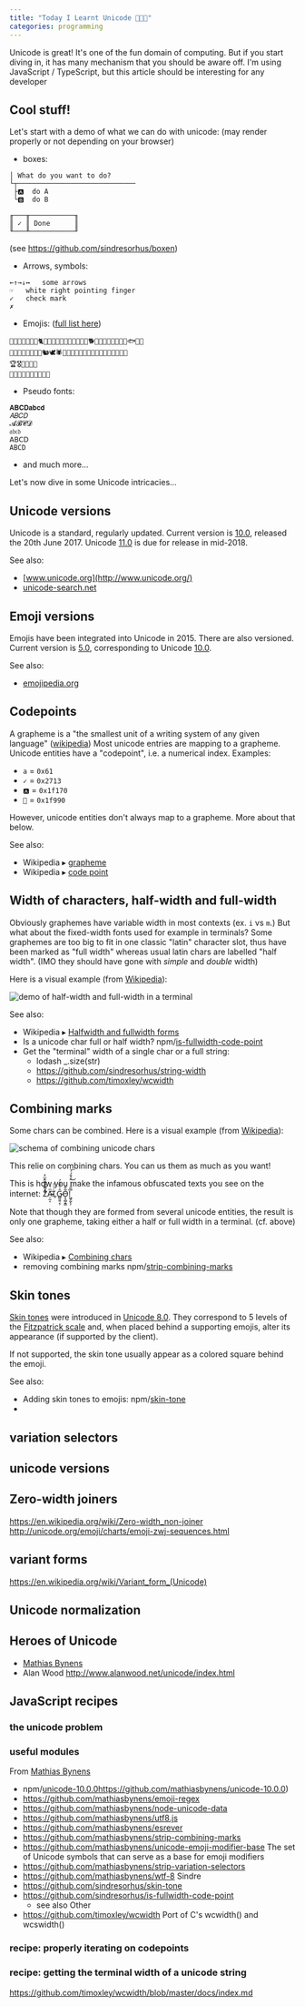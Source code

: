 ```yaml
---
title: "Today I Learnt Unicode 👨🏻‍💼"
categories: programming
---
```


Unicode is great! It's one of the fun domain of computing. But if you start diving in, it has many mechanism that you should be aware off.
I'm using JavaScript / TypeScript, but this article should be interesting for any developer

## Cool stuff!
Let's start with a demo of what we can do with unicode: (may render properly or not depending on your browser)

* boxes:

```
│ What do you want to do?
└┬─────────────────────────────
 ├🅰  do A
 └🅱  do B
 
╓───╥───────────╖
║ ✓ ║ Done      ║
╙───╨───────────╜
```
(see https://github.com/sindresorhus/boxen)

* Arrows, symbols:

```
←↑→↓↔ 	some arrows
☞ 	white right pointing finger
✓ 	check mark
✗
```

* Emojis: ([full list here](http://www.unicode.org/emoji/charts/full-emoji-list.html))

```
🐁🐂🐃🐄🐅🐆🐇🐈🐉🐊🐋🐌🐍🐎🐏🐐🐑🐒🐓🐕🐖🐗🐘🐙🐛🐜🐝🐞🐟🐠🐡
🐢🐣🐥🐩🐪🐫🐬🐺🐿🕊🕷🦀🦂🦃🦄🦅🦆🦇🦈🦉🦋🦌🦍🦎🦏🦐🦑
🏆🎖🏅🥇🥈🥉
🥚🍞🥖🍖🍗🥘🥛🍺🍷🍵
```

* Pseudo fonts:

```
𝐀𝐁𝐂𝐃𝐚𝐛𝐜𝐝
𝐴𝐵𝐶𝐷
𝓐𝓑𝓒𝓓
𝔞𝔟𝔠𝔡
𝖠𝖡𝖢𝖣
𝙰𝙱𝙲𝙳
```

* and much more...

Let's now dive in some  Unicode intricacies...


## Unicode versions

Unicode is a standard, regularly updated.
Current version is [10.0](http://unicode.org/versions/Unicode10.0.0/), released the 20th June 2017.
Unicode [11.0](http://emojipedia.org/unicode-11.0/) is due for release in mid-2018.

See also:
* [www.unicode.org](http://www.unicode.org/)
* [unicode-search.net](https://unicode-search.net/)

## Emoji versions

Emojis have been integrated into Unicode in 2015. There are also versioned.
Current version is [5.0](https://emojipedia.org/emoji-5.0/), corresponding to Unicode [10.0](http://unicode.org/versions/Unicode10.0.0/).

See also:
* [emojipedia.org](http://emojipedia.org/)


## Codepoints

A grapheme is a "the smallest unit of a writing system of any given language" ([wikipedia](https://en.wikipedia.org/wiki/Grapheme))
Most unicode entries are mapping to a grapheme.
Unicode entities have a "codepoint", i.e. a numerical index. Examples:
* `a` = `0x61`
* `✓` = `0x2713`
* `🅰` = `0x1f170`
* `🦐` = `0x1f990`

However, unicode entities don't always map to a grapheme.
More about that below.

See also:
* Wikipedia ▸ [grapheme](https://en.wikipedia.org/wiki/Grapheme)
* Wikipedia ▸ [code point](https://en.wikipedia.org/wiki/Code_point)


## Width of characters, half-width and full-width

Obviously graphemes have variable width in most contexts (ex. `i` vs `m`.)
But what about the fixed-width fonts used for example in terminals?
Some graphemes are too big to fit in one classic "latin" character slot,
thus have been marked as "full width" whereas usual latin chars are labelled "half width".
(IMO they should have gone with *simple* and *double* width)

Here is a visual example (from [Wikipedia](https://en.wikipedia.org/wiki/Halfwidth_and_fullwidth_forms)):

![demo of half-width and full-width in a terminal](https://upload.wikimedia.org/wikipedia/commons/1/14/KoreanDOSPrompt.png)

See also:
* Wikipedia ▸ [Halfwidth and fullwidth forms](https://en.wikipedia.org/wiki/Halfwidth_and_fullwidth_forms)
* Is a unicode char full or half width? npm/[is-fullwidth-code-point](https://github.com/sindresorhus/is-fullwidth-code-point)
* Get the "terminal" width of a single char or a full string:
  * lodash _.size(str)
  * https://github.com/sindresorhus/string-width
  * https://github.com/timoxley/wcwidth


## Combining marks

Some chars can be combined. Here is a visual example (from [Wikipedia](https://en.wikipedia.org/wiki/Combining_character)):

![schema of combining unicode chars](https://upload.wikimedia.org/wikipedia/commons/4/4e/U_niesk%C5%82adovaje_Unicode.svg)

This relie on combining chars. You can us them as much as you want!

This is how you make the infamous obfuscated texts you see on the internet: Z͑ͫ̓ͪ̂ͫ̽͏̴̙̤̞͉͚̯̞̠͍A̴̵̜̰͔ͫ͗͢L̠ͨͧͩ͘G̴̻͈͍͔̹̑͗̎̅͛́Ǫ̵̹̻̝̳͂̌̌͘!͖̬̰̙̗̿̋ͥͥ̂ͣ̐́́͜͞

Note that though they are formed from several unicode entities, the result is only one grapheme,
taking either a half or full width in a terminal. (cf. above)

See also:
* Wikipedia ▸ [Combining chars](https://en.wikipedia.org/wiki/Combining_character)
* removing combining marks npm/[strip-combining-marks](https://github.com/mathiasbynens/strip-combining-marks)


## Skin tones
[Skin tones](https://emojipedia.org/modifiers/) were introduced in [Unicode 8.0](https://emojipedia.org/unicode-8.0/).
They correspond to 5 levels of the [Fitzpatrick scale](https://en.wikipedia.org/wiki/Fitzpatrick_scale)
and, when placed behind a supporting emojis, alter its appearance (if supported by the client).

If not supported, the skin tone usually appear as a colored square behind the emoji.

See also:
* Adding skin tones to emojis: npm/[skin-tone](https://github.com/sindresorhus/skin-tone)
* 


## variation selectors


## unicode versions


## Zero-width joiners
https://en.wikipedia.org/wiki/Zero-width_non-joiner
http://unicode.org/emoji/charts/emoji-zwj-sequences.html

## variant forms
https://en.wikipedia.org/wiki/Variant_form_(Unicode)


## Unicode normalization

## Heroes of Unicode
* [Mathias Bynens](https://github.com/mathiasbynens)
* Alan Wood http://www.alanwood.net/unicode/index.html

## JavaScript recipes
 
### the unicode problem

### useful modules
From [Mathias Bynens](https://github.com/mathiasbynens)
* npm/[unicode-10.0.0]()https://github.com/mathiasbynens/unicode-10.0.0)
* https://github.com/mathiasbynens/emoji-regex
* https://github.com/mathiasbynens/node-unicode-data
* https://github.com/mathiasbynens/utf8.js
* https://github.com/mathiasbynens/esrever
* https://github.com/mathiasbynens/strip-combining-marks
* https://github.com/mathiasbynens/unicode-emoji-modifier-base The set of Unicode symbols that can serve as a base for emoji modifiers
* https://github.com/mathiasbynens/strip-variation-selectors
* https://github.com/mathiasbynens/wtf-8
Sindre
* https://github.com/sindresorhus/skin-tone
* https://github.com/sindresorhus/is-fullwidth-code-point 
  * see also 
Other
* https://github.com/timoxley/wcwidth Port of C's wcwidth() and wcswidth()

### recipe: **properly** iterating on codepoints

### recipe: getting the terminal width of a unicode string
https://github.com/timoxley/wcwidth/blob/master/docs/index.md


